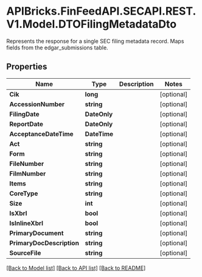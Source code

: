 # APIBricks.FinFeedAPI.SECAPI.REST.V1.Model.DTOFilingMetadataDto
Represents the response for a single SEC filing metadata record. Maps fields from the edgar_submissions table.

## Properties

Name | Type | Description | Notes
------------ | ------------- | ------------- | -------------
**Cik** | **long** |  | [optional] 
**AccessionNumber** | **string** |  | [optional] 
**FilingDate** | **DateOnly** |  | [optional] 
**ReportDate** | **DateOnly** |  | [optional] 
**AcceptanceDateTime** | **DateTime** |  | [optional] 
**Act** | **string** |  | [optional] 
**Form** | **string** |  | [optional] 
**FileNumber** | **string** |  | [optional] 
**FilmNumber** | **string** |  | [optional] 
**Items** | **string** |  | [optional] 
**CoreType** | **string** |  | [optional] 
**Size** | **int** |  | [optional] 
**IsXbrl** | **bool** |  | [optional] 
**IsInlineXbrl** | **bool** |  | [optional] 
**PrimaryDocument** | **string** |  | [optional] 
**PrimaryDocDescription** | **string** |  | [optional] 
**SourceFile** | **string** |  | [optional] 

[[Back to Model list]](../../README.md#documentation-for-models) [[Back to API list]](../../README.md#documentation-for-api-endpoints) [[Back to README]](../../README.md)

